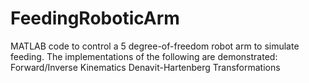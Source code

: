 # FeedingRoboticArm
MATLAB code to control a 5 degree-of-freedom robot arm to simulate feeding.
The implementations of the following are demonstrated:
  Forward/Inverse Kinematics
  Denavit-Hartenberg Transformations
